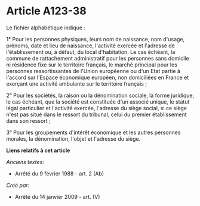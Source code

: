 # Article A123-38

Le fichier alphabétique indique :

1° Pour les personnes physiques, leurs nom de naissance, nom d'usage, prénoms, date et lieu de naissance, l'activité exercée
et l'adresse de l'établissement ou, à défaut, du local d'habitation. Le cas échéant, la commune de rattachement administratif
pour les personnes sans domicile ni résidence fixe sur le territoire français, le marché principal pour les personnes
ressortissantes de l'Union européenne ou d'un Etat partie à l'accord sur l'Espace économique européen, non domiciliées en
France et exerçant une activité ambulante sur le territoire français ;

2° Pour les sociétés, la raison ou la dénomination sociale, la forme juridique, le cas échéant, que la société est constituée
d'un associé unique, le statut légal particulier et l'activité exercée, l'adresse du siège social, si ce siège n'est pas
situé dans le ressort du tribunal, celui du premier établissement dans son ressort ;

3° Pour les groupements d'intérêt économique et les autres personnes morales, la dénomination, l'objet et l'adresse du siège.

**Liens relatifs à cet article**

_Anciens textes_:

  - Arrêté du 9 février 1988 - art. 2 (Ab)

_Créé par_:

  - Arrêté du 14 janvier 2009 - art. (V)
